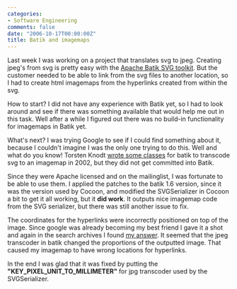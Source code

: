 ```yaml
---
categories:
- Software Engineering
comments: false
date: "2006-10-17T00:00:00Z"
title: Batik and imagemaps
---
```


Last week I was working on a project that translates svg to jpeg. Creating jpeg's from svg is pretty easy with the <a href="http://xmlgraphics.apache.org/batik/" target="_blank">Apache Batik SVG toolkit</a>. But the customer needed to be able to link from the svg files to another location, so I had to create html imagemaps from the hyperlinks created from within the svg.

How to start? I did not have any experience with Batik yet, so I had to look around and see if there was something available that would help me out in this task. Well after a while I figured out there was no build-in functionality for imagemaps in Batik yet.

What's next? I was trying Google to see if I could find something about it, because I couldn't imagine I was the only one trying to do this. Well and what do you know! Torsten Knodt <a href="http://www.mail-archive.com/batik-dev@xml.apache.org/msg01764.html" target="_blank">wrote some classes</a> for batik to transcode svg to an imagemap in 2002, but they did not get committed into Batik.

Since they were Apache licensed and on the mailinglist, I was fortunate to be able to use them. I applied the patches to the batik 1.6 version, since it was the version used by Cocoon, and modified the SVGSerializer in Cocoon a bit to get it all working, but it <strong>did work</strong>. It outputs nice imagemap code from the SVG serializer, but there was still another issue to fix.

The coordinates for the hyperlinks were incorrectly positioned on top of the image. Since google was already becoming my best friend I gave it a shot and again in the search archives I found <a href="http://mail-archives.apache.org/mod_mbox/xmlgraphics-batik-users/200303.mbox/%3C3E634505.E6B43148@oracle.com%3E" target="_blank">my answer</a>. It seemed that the jpeg transcoder in batik changed the proportions of the outputted image. That caused my imagemap to have wrong locations for hyperlinks.

In the end I was glad that it was fixed by putting the <strong>"KEY_PIXEL_UNIT_TO_MILLIMETER"</strong> for jpg transcoder used by the SVGSerializer.
